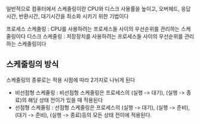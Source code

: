 일반적으로 컴퓨터에서 스케줄링이란 CPU와 디스크 사용률을 높이고, 오버헤드, 응답시간, 반환시간, 대기시간을 최소화 시키기 위한 기법이다

프로세스 스케줄링 : CPU를 사용하려는 프로세스들 사이의 우선순위를 관리하는 스케줄링이다
디스크 스케줄링 : 저장장치를 사용하려는 프로세스들 사이의 우선순위를 관리하는 스케줄링이다

## 스케줄링의 방식
스케줄링의 종류로는 적용 시점에 따라 2가지로 나뉘게 된다

- 비선점형 스케줄링 : 비선점형 스케줄링은 프로세스의 (실행 -> 대기), (실행 -> 종료)의 해당 상태 전이가 있을 때 적용된다
- 선점형 스케줄링 : 선점형 스케줄링은 프로세스의 (실행 -> 대기), (실행 -> 준비), (대기 -> 준비), (실행 -> 종료)등의 모든 상태 전이에 적용된다.

